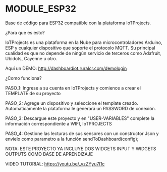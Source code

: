# MODULE_ESP32
Base de código para ESP32 compatible con la plataforma IoTProjects. 

¿Para que es esto?

IoTProjects es una plataforma en la Nube para microcontroladores Arduino, ESP y cualquier dispositivo que soporte el protocolo MQTT.
Su principal cualidad es que no depende de ningún servicio de terceros como Adafruit, Ubidots, Cayenne u otro.

Aquí un DEMO: http://dashboardiot.ruralcr.com/demologin


¿Como funciona?

PASO_1:  Ingrese a su cuenta en IoTProjects y comience a crear el TEMPLATE de su proyecto

PASO_2: Agrege un dispositivo y seleccione el template creado. Automaticamente la plataforma le generará un PASSWORD de conexión.

PASO_3: Descargue este proyecto y en "USER-VARIABLES" complete la información correspondiente a WIFI, IoTPROJECTS

PASO_4: Gestione las lecturas de sus sensores con un constructor Json y envíelo como parametro a la función sendToDashboard(config);

NOTA: ESTE PROYECTO YA INCLUYE DOS WIDGETS INPUT Y WIDGETS OUTPUTS COMO BASE DE APRENDIZAJE

VIDEO TUTORIAL: https://youtu.be/_vzZYyu7I1c

